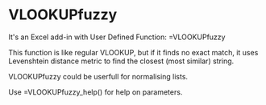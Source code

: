 # VLOOKUPfuzzy
It's an Excel add-in with User Defined Function: =VLOOKUPfuzzy

This function is like regular VLOOKUP, but if it finds no exact match, it uses Levenshtein distance metric to find the closest (most similar) string.

VLOOKUPfuzzy could be userfull for normalising lists.

Use =VLOOKUPfuzzy_help() for help on parameters.



